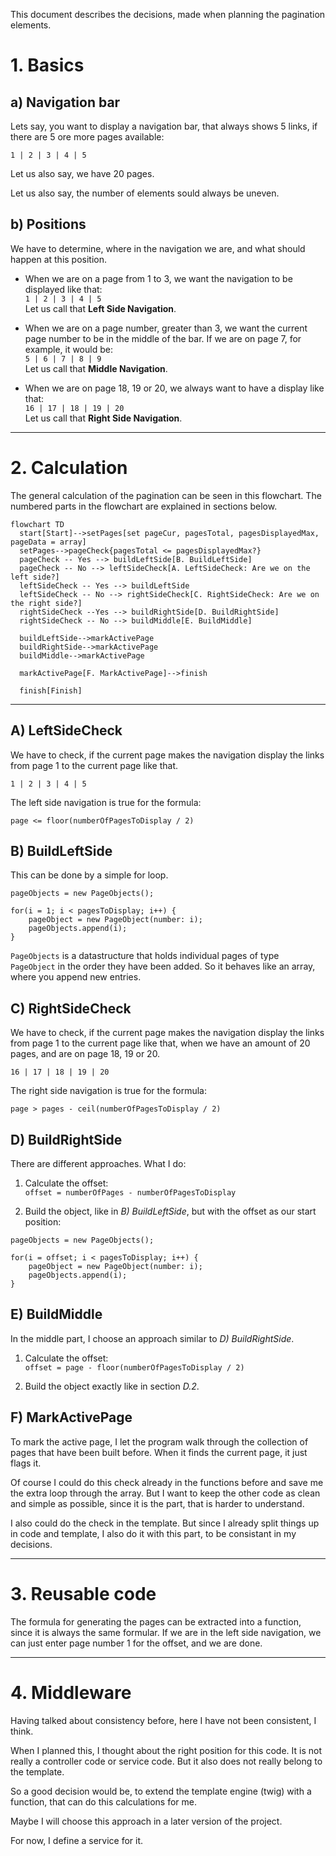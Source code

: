 This document describes the decisions, made when planning the pagination elements.

# 1. Basics

## a) Navigation bar

Lets say, you want to display a navigation bar, that always shows 5 links, if there are 5 ore more pages available:

```1 | 2 | 3 | 4 | 5```

Let us also say, we have 20 pages.

Let us also say, the number of elements sould always be uneven.

## b) Positions

We have to determine, where in the navigation we are, and what should happen at this position.

* When we are on a page from 1 to 3, we want the navigation to be displayed like that:<br />
```1 | 2 | 3 | 4 | 5 ```<br />
Let us call that **Left Side Navigation**.

* When we are on a page number, greater than 3, we want the current page number to be in the middle of the bar. If we are on page 7, for example, it would be:<br />
```5 | 6 | 7 | 8 | 9```<br />
Let us call that **Middle Navigation**.

* When we are on page 18, 19 or 20, we always want to have a display like that:<br />
```16 | 17 | 18 | 19 | 20```<br />
Let us call that **Right Side Navigation**.

---

# 2. Calculation

The general calculation of the pagination can be seen in this flowchart. The numbered parts in the flowchart are explained in sections below.

```mermaid
flowchart TD
  start[Start]-->setPages[set pageCur, pagesTotal, pagesDisplayedMax, pageData = array]
  setPages-->pageCheck{pagesTotal <= pagesDisplayedMax?}
  pageCheck -- Yes --> buildLeftSide[B. BuildLeftSide]
  pageCheck -- No --> leftSideCheck[A. LeftSideCheck: Are we on the left side?]
  leftSideCheck -- Yes --> buildLeftSide
  leftSideCheck -- No --> rightSideCheck[C. RightSideCheck: Are we on the right side?]
  rightSideCheck --Yes --> buildRightSide[D. BuildRightSide]
  rightSideCheck -- No --> buildMiddle[E. BuildMiddle]

  buildLeftSide-->markActivePage
  buildRightSide-->markActivePage
  buildMiddle-->markActivePage

  markActivePage[F. MarkActivePage]-->finish

  finish[Finish]
```

---

## A) LeftSideCheck

We have to check, if the current page makes the navigation display the links from page 1 to the current page like that.

```1 | 2 | 3 | 4 | 5```

The left side navigation is true for the formula:

```page <= floor(numberOfPagesToDisplay / 2)```

## B) BuildLeftSide

This can be done by a simple for loop.

```
pageObjects = new PageObjects();

for(i = 1; i < pagesToDisplay; i++) {
    pageObject = new PageObject(number: i);
    pageObjects.append(i);
}
```

```PageObjects``` is a datastructure that holds individual pages of type ```PageObject``` in the order they have been added. So it behaves like an array, where you append new entries.

## C) RightSideCheck

We have to check, if the current page makes the navigation display the links from page 1 to the current page like that, when we have an amount of 20 pages, and are on page 18, 19 or  20.

```16 | 17 | 18 | 19 | 20```

The right side navigation is true for the formula:

```page > pages - ceil(numberOfPagesToDisplay / 2)```

## D) BuildRightSide

There are different approaches. What I do:

1. Calculate the offset:<br />
```offset = numberOfPages - numberOfPagesToDisplay```

2. Build the object, like in *B) BuildLeftSide*, but with the offset as our start position:

```
pageObjects = new PageObjects();

for(i = offset; i < pagesToDisplay; i++) {
    pageObject = new PageObject(number: i);
    pageObjects.append(i);
}
```

## E) BuildMiddle

In the middle part, I choose an approach similar to *D) BuildRightSide*.

1. Calculate the offset:<br />
```offset = page - floor(numberOfPagesToDisplay / 2)```

2. Build the object exactly like in section *D.2*.

## F) MarkActivePage

To mark the active page, I let the program walk through the collection of pages that have been built before. When it finds the current page, it just flags it.

Of course I could do this check already in the functions before and save me the extra loop through the array. But I want to keep the other code as clean and simple as possible, since it is the part, that is harder to understand.

I also could do the check in the template. But since I already split things up in code and template, I also do it with this part, to be consistant in my decisions.

---

# 3. Reusable code

The formula for generating the pages can be extracted into a function, since it is always the same formular. If we are in the left side navigation, we can just enter page number 1 for the offset, and we are done.

---

# 4. Middleware

Having talked about consistency before, here I have not been consistent, I think.

When I planned this, I thought about the right position for this code. It is not really a controller code or service code. But it also does not really belong to the template.

So a good decision would be, to extend the template engine (twig) with a function, that can do this calculations for me.

Maybe I will choose this approach in a later version of the project.

For now, I define a service for it.